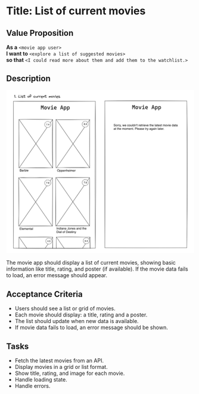 # Title: List of current movies

## Value Proposition

**As a** `<movie app user>` <br>
**I want to** `<explore a list of suggested movies>` <br>
**so that** `<I could read more about them and add them to the watchlist.>` <br>

## Description

![wireframe](./assets/scribble-movie-list.png)

The movie app should display a list of current movies, showing basic information like title, rating, and poster (if available). If the movie data fails to load, an error message should appear.

## Acceptance Criteria

- Users should see a list or grid of movies.
- Each movie should display:
  a title, rating and a poster.
- The list should update when new data is available.
- If movie data fails to load, an error message should be shown.

## Tasks

- Fetch the latest movies from an API.
- Display movies in a grid or list format.
- Show title, rating, and image for each movie.
- Handle loading state.
- Handle errors.
